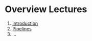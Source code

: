 # Overview Lectures

1. [Introduction](https://docs.google.com/a/auca.kg/presentation/d/19rVC9sVYECBggRl_3cu4b08gevXaNlpX3Nrp2AJUc28)
2. [Pipelines](https://docs.google.com/presentation/d/1dC_SylI7RBbFHC59Hrqzr2eFDDWi2OSUlWTkxLyuVpM)
3. ...

